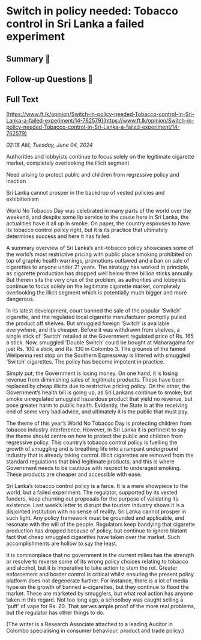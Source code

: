 # Switch in policy needed: Tobacco control in Sri Lanka a failed experiment

## Summary 🤖



## Follow-up Questions 🤖



## Full Text

[https://www.ft.lk/opinion/Switch-in-policy-needed-Tobacco-control-in-Sri-Lanka-a-failed-experiment/14-762579](https://www.ft.lk/opinion/Switch-in-policy-needed-Tobacco-control-in-Sri-Lanka-a-failed-experiment/14-762579)

*02:18 AM, Tuesday, June 04, 2024*

Authorities and lobbyists continue to focus solely on the legitimate cigarette market, completely overlooking the illicit segment

Need arising to protect public and children from regressive policy and inaction

Sri Lanka cannot prosper in the backdrop of vested policies and exhibitionism

World No Tobacco Day was celebrated in many parts of the world over the weekend, and despite some lip service to the cause here in Sri Lanka, the actualities have it all up in smoke. On paper, the country espouses to have its tobacco control policy right, but it is its practice that ultimately determines success and here it has failed.

A summary overview of Sri Lanka’s anti-tobacco policy showcases some of the world’s most restrictive pricing with public place smoking prohibited on top of graphic health warnings, promotions outlawed and a ban on sale of cigarettes to anyone under 21 years. The strategy has worked in principle, as cigarette production has dropped well below three billion sticks annually. But therein sits the very crux of the problem, as authorities and lobbyists continue to focus solely on the legitimate cigarette market, completely overlooking the illicit segment which is potentially much bigger and more dangerous.

In its latest development, court banned the sale of the popular ‘Switch’ cigarette, and the regulated local cigarette manufacturer promptly pulled the product off shelves. But smuggled foreign ‘Switch’ is available everywhere, and it’s cheaper. Before it was withdrawn from shelves, a single stick of ‘Switch’ retailed at the Government regulated price of Rs. 165 a stick. Now, smuggled ‘Double Switch’ could be bought at Maharagama for just Rs. 100 a stick, and Rs. 130 in Colombo 3. The grounds of the famed Welipenna rest stop on the Southern Expressway is littered with smuggled ‘Switch’ cigarettes. The policy has become impotent in practice.

Simply put; the Government is losing money. On one hand, it is losing revenue from diminishing sales of legitimate products. These have been replaced by cheap illicits due to restrictive pricing policy. On the other, the Government’s health bill is going up, as Sri Lankans continue to smoke; but smoke unregulated smuggled hazardous product that yield no revenue, but pose greater harm to public health. Evidently, the State is at the receiving end of some very bad advice, and ultimately it is the public that must pay.

The theme of this year’s World No Tobacco Day is protecting children from tobacco industry interference. However, in Sri Lanka it is pertinent to say the theme should centre on how to protect the public and children from regressive policy. This country’s tobacco control policy is fuelling the growth of smuggling and is breathing life into a rampant underground industry that is already taking control. Illicit cigarettes are removed from the standard regulations that bind legitimate products, and this is where Government needs to be cautious with respect to underaged smoking. These products are cheaper and accessible with ease.

Sri Lanka’s tobacco control policy is a farce. It is a mere showpiece to the world, but a failed experiment. The regulator, supported by its vested funders, keep churning out proposals for the purpose of validating its existence. Last week’s letter to disrupt the tourism industry shows it is a disjointed institution with no sense of reality. Sri Lanka cannot prosper in such light. Any policy framework must be grounded and applicable, and resonate with the will of the people. Regulators keep bandying that cigarette production has dropped because of policy, but continue to ignore blatant fact that cheap smuggled cigarettes have taken over the market. Such accomplishments are hollow to say the least.

It is commonplace that no government in the current milieu has the strength or resolve to reverse some of its wrong policy choices relating to tobacco and alcohol, but it is imperative to take action to stem the rot. Greater enforcement and border control is critical whilst ensuring the present policy platform does not degenerate further. For instance, there is a lot of media hype on the growth of banned e-cigarettes, but they continue to flood the market. These are marketed by smugglers, but what real action has anyone taken in this regard. Not too long ago, a schoolboy was caught selling a ‘puff’ of vape for Rs. 20. That serves ample proof of the more real problems, but the regulator has other things to do.

(The writer is a Research Associate attached to a leading Auditor in Colombo specialising in consumer behaviour, product and trade policy.)

